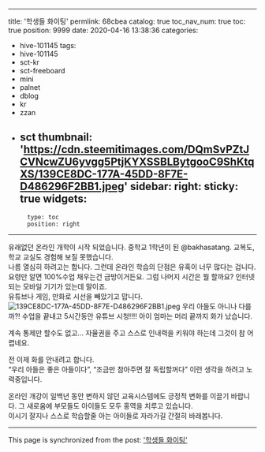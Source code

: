 
---
title: '학생들 화이팅'
permlink: 68cbea
catalog: true
toc_nav_num: true
toc: true
position: 9999
date: 2020-04-16 13:38:36
categories:
- hive-101145
tags:
- hive-101145
- sct-kr
- sct-freeboard
- mini
- palnet
- dblog
- kr
- zzan
- sct
thumbnail: 'https://cdn.steemitimages.com/DQmSvPZtJCVNcwZU6yvgg5PtjKYXSSBLBytgooC9ShKtqXS/139CE8DC-177A-45DD-8F7E-D486296F2BB1.jpeg'
sidebar:
    right:
        sticky: true
widgets:
    -
        type: toc
        position: right
---


유래없던 온라인 개학이 시작 되었습니다. 
중학교 1학년이 된 @bakhasatang.
교복도, 학교 교실도 경험해 보질 못했습니다.  
나름 열심히 하려고는 합니다. 
그런데 온라인 학습의 단점은 유혹이 너무 많다는 겁니다. 
요령만 알면 100%수업 채우는건 금방이거든요. 
그럼 나머지 시간은 뭘 할까요? 
인터넷 되는 모바일 기기가 있는데 말이죠.  
유튜브나 게임, 만화로 시선을 빼았기고 맙니다. 
![139CE8DC-177A-45DD-8F7E-D486296F2BB1.jpeg](https://cdn.steemitimages.com/DQmSvPZtJCVNcwZU6yvgg5PtjKYXSSBLBytgooC9ShKtqXS/139CE8DC-177A-45DD-8F7E-D486296F2BB1.jpeg)
우리 아들도 아니나 다를까?! 
수업을 끝내고 5시간동안 유튜브 시청!!!!
아이 엄마는 머리 끝까지 화가 났습니다. 

계속 통제만 할수도 없고...
자율권을 주고 스스로 인내력을 키워야 하는데 그것이 참 어렵네요.  

전 이제 화를 안내려고 합니다.  
“우리 아들은 좋은 아들이다”, “조금만 참아주면 잘 독립할꺼다” 이런 생각을 하려고 노력중입니다. 

온라인 개강이 일백년 동안 변하지 않던 교육시스템에도 긍정적 변화를 이끌기 바랍니다.  그 새로움에 부모들도 아이들도 모두 홍역을 치루고 있습니다.  
이시기 잘지나 스스로 학습할줄 아는 아이들로 자라가길 간절히 바래봅니다.

- - -

This page is synchronized from the post: ['학생들 화이팅'](https://steemit.com/@kingbit/68cbea)
